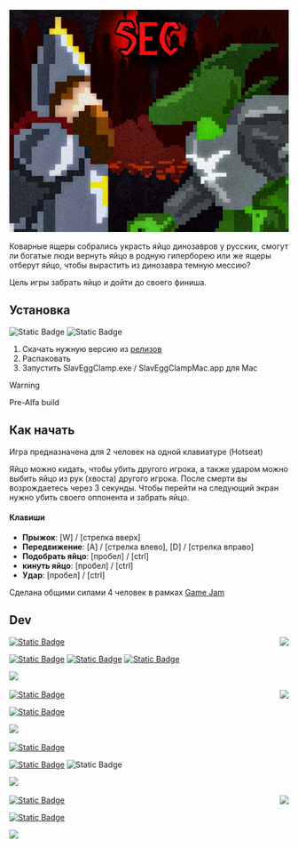 ![image](/SEC.png)

Коварные ящеры собрались украсть яйцо динозавров у русских, смогут ли богатые люди вернуть яйцо в родную гиперборею или же ящеры отберут яйцо, чтобы вырастить из динозавра темную мессию?

Цель игры забрать яйцо и дойти до своего финиша.

## Установка

![Static Badge](https://img.shields.io/badge/windows-black?style=for-the-badge&logo=windows&color=%230D1117)
![Static Badge](https://img.shields.io/badge/MacOS-black?style=for-the-badge&logo=apple&color=%230D1117)

1. Скачать нужную версию из [релизов](https://github.com/MrCroller/SlavEggClamp/releases)
2. Распаковать
3. Запустить SlavEggClamp.exe / SlavEggClampMac.app для Mac

> [!WARNING]
>
> Pre-Alfa build

## Как начать

Игра предназначена для 2 человек на одной клавиатуре (Hotseat)

Яйцо можно кидать, чтобы убить другого игрока​, а также ударом можно выбить яйцо из рук (хвоста) другого игрока​. После смерти вы возрождаетесь через 3 секунды.
Чтобы перейти на следующий экран  нужно убить своего оппонента и забрать яйцо.

#### Клавиши

- **Прыжок**: [W] / [стрелка вверх]
- **Передвижение**: [A] / [стрелка влево], [D] / [стрелка вправо]
- **Подобрать яйцо**: [пробел] / [ctrl]
- **кинуть яйцо**: [пробел] / [ctrl]
- **Удар**: [пробел] / [ctrl]

Сделана общими силами 4 человек в рамках [Game Jam](https://itch.io/jam/reactor-jam)

## Dev

<a href="https://t.me/MrCroller"><img align="right" src="https://avatars.githubusercontent.com/u/58171847?v=4" height="90" frameBorder="0" class="giphy-embed" allowFullScreen></img></p>
[![Static Badge](https://img.shields.io/badge/Mr.Croller-Game_Developer-black?style=for-the-badge&labelColor=%230D1117&color=%23513B77)](https://github.com/MrCroller)

[![Static Badge](https://img.shields.io/badge/unity-black?style=flat-square&logo=unity&color=%230D1117)](https://unity.com)
[![Static Badge](https://img.shields.io/badge/C%23-p?style=flat-square&color=%230D1117)](https://learn.microsoft.com/ru-ru/dotnet/csharp/)
[![Static Badge](https://img.shields.io/badge/Visual_Studio-purple?style=flat-square&logo=visualstudio&color=%230D1117)](https://visualstudio.microsoft.com/ru/)

<a href="https://youtu.be/X9apAXRl6oo?si=vqNxFWG13WTjqCI3"><img src="https://user-images.githubusercontent.com/73097560/115834477-dbab4500-a447-11eb-908a-139a6edaec5c.gif"></a>

[![Static Badge](https://img.shields.io/badge/Admiral4Header-Game_Designer-black?style=for-the-badge&labelColor=%230D1117&color=f40c36)](https://github.com/Admiral4Header)
<a href="https://discordapp.com/users/275344786209243137/"><img align="right" src="https://avatars.githubusercontent.com/u/116684700?v=4" height="90" frameBorder="0" class="giphy-embed" allowFullScreen></img></p>

[![Static Badge](https://img.shields.io/badge/unity-black?style=flat-square&logo=unity&color=%230D1117)](https://unity.com)

<a href="https://youtu.be/X9apAXRl6oo?si=vqNxFWG13WTjqCI3"><img src="https://user-images.githubusercontent.com/73097560/115834477-dbab4500-a447-11eb-908a-139a6edaec5c.gif"></a>

[![Static Badge](https://img.shields.io/badge/ces__calasss-Art-black?style=for-the-badge&labelColor=%230D1117&color=%23EFD09B)](https://t.me/ces_calasss)

[![Static Badge](https://img.shields.io/badge/unity-black?style=flat-square&logo=unity&color=%230D1117)](https://unity.com)
![Static Badge](https://img.shields.io/badge/PotiPoti-black?style=flat-square&color=%230D1117)

<a href="https://youtu.be/X9apAXRl6oo?si=vqNxFWG13WTjqCI3"><img src="https://user-images.githubusercontent.com/73097560/115834477-dbab4500-a447-11eb-908a-139a6edaec5c.gif"></a>

<a href="https://vk.com/zhora_granzh"><img align="right" src="https://sun9-18.userapi.com/impg/2yVeCxOFSNhquDM4u0wf-dT38MSUaxrCVubXYQ/yL1UKYib4TY.jpg?size=2160x2160&quality=96&sign=57dfa3768595c7d45ab6607e42561df4&type=album" height="90" frameBorder="0" class="giphy-embed" allowFullScreen></img></p>

[![Static Badge](https://img.shields.io/badge/Granzh-Sound_Designer-black?style=for-the-badge&labelColor=%230D1117&color=%23F0CFE0)](https://vk.com/zhora_granzh)

[![Static Badge](https://img.shields.io/badge/Logic_Pro-black?style=flat-square&logo=apple&color=%230D1117)](https://www.apple.com/logic-pro/)

<a href="https://youtu.be/X9apAXRl6oo?si=vqNxFWG13WTjqCI3"><img src="https://user-images.githubusercontent.com/73097560/115834477-dbab4500-a447-11eb-908a-139a6edaec5c.gif"></a>

  <!--

## Dev

Role Left =>
[![Static Badge](https://img.shields.io/badge/Game_Developer-Mr.Croller-black?style=for-the-badge&labelColor=%23513B77&color=%230D1117)](https://github.com/MrCroller)
[![Static Badge](https://img.shields.io/badge/Game_Designer-Admiral4Header-black?style=for-the-badge&labelColor=F40C36&color=%230D1117)](https://github.com/Admiral4Header)
[![Static Badge](https://img.shields.io/badge/Art-ces__calasss-black?style=for-the-badge&labelColor=efd09b&color=%230D1117)](https://t.me/ces_calasss)
[![Static Badge](https://img.shields.io/badge/Sound_Designer-Granzh-black?style=for-the-badge&labelColor=f0cfe0&color=%230D1117)](https://vk.com/zhora_granzh)

Name Left =>
[![Static Badge](https://img.shields.io/badge/Mr.Croller-Game_Developer-black?style=for-the-badge&labelColor=%230D1117&color=%23513B77)](https://github.com/MrCroller)
[![Static Badge](https://img.shields.io/badge/Admiral4Header-Game_Designer-black?style=for-the-badge&labelColor=%230D1117&color=f40c36)](https://github.com/Admiral4Header)
[![Static Badge](https://img.shields.io/badge/ces__calasss-Art-black?style=for-the-badge&labelColor=%230D1117&color=%23EFD09B)](https://t.me/ces_calasss)
[![Static Badge](https://img.shields.io/badge/Granzh-Sound_Designer-black?style=for-the-badge&labelColor=%230D1117&color=%23F0CFE0)](https://vk.com/zhora_granzh)

#### Tools

[![Static Badge](https://img.shields.io/badge/C%23-p?style=flat-square&color=%23682178&link=https%3A%2F%2Flearn.microsoft.com%2Fru-ru%2Fdotnet%2Fcsharp%2F)](https://learn.microsoft.com/ru-ru/dotnet/csharp/)
[![Static Badge](https://img.shields.io/badge/unity-black?style=flat-square&logo=unity&link=https%3A%2F%2Funity.com)](https://unity.com)
[![Static Badge](https://img.shields.io/badge/Visual_Studio-purple?style=flat-square&logo=visualstudio&logoColor=%23CE98FA&color=%23513B77)](https://unity.com)
[![Static Badge](https://img.shields.io/badge/Logic_Pro-black?style=flat-square&logo=apple&color=1B1B1D)](https://www.apple.com/logic-pro/)

  -->
